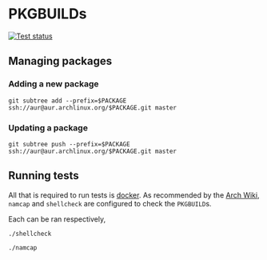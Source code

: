 # PKGBUILDs

[![Test status](https://github.com/jmelahman/pkgbuilds/actions/workflows/test.yml/badge.svg)](https://github.com/jmelahman/pkgbuilds/actions)

## Managing packages

### Adding a new package

```shell
git subtree add --prefix=$PACKAGE ssh://aur@aur.archlinux.org/$PACKAGE.git master
```

### Updating a package

```shell
git subtree push --prefix=$PACKAGE ssh://aur@aur.archlinux.org/$PACKAGE.git master
```

## Running tests

All that is required to run tests is [docker](https://docs.docker.com/engine).
As recommended by the [Arch Wiki](https://wiki.archlinux.org/title/PKGBUILD), `namcap` and
`shellcheck` are configured to check the `PKGBUILD`s.

Each can be ran respectively,

```shell
./shellcheck
```

```shell
./namcap
```
